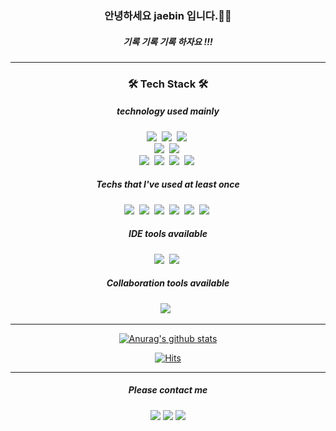 <div align=center>

### 안녕하세요 jaebin 입니다.🙂😄
##### 기록 기록 기록 하자요 !!!
---

<h3>🛠 Tech Stack 🛠</h3>

##### technology used mainly 
 <p>
   <img src="https://img.shields.io/badge/Java-007396?style=flat-square&logo=Java&logoColor=white"/></a>&nbsp 
   <img src="https://img.shields.io/badge/Spring-6DB33F?logo=Spring&logoColor=white"/></a>&nbsp 
   <img src="https://img.shields.io/badge/SpringBoot-6DB33F?style=flat-square&logo=Spring&logoColor=white"/></a>&nbsp 
   <br>
   <img src="https://img.shields.io/badge/MySQL-4479A1?logo=MySQL&logoColor=white"/></a>&nbsp 
   <img src="https://img.shields.io/badge/Oracle-F80000?logo=Oracle&logoColor=white"/></a>&nbsp 
   <br>
   <img src="https://img.shields.io/badge/Oracle Cloud-F80000?logo=Oracle&logoColor=white"/></a>&nbsp 
   <img src="https://img.shields.io/badge/AWS-333664?style=flat-square&logo=amazon-aws&logoColor=white"/></a>&nbsp 
   <img src="https://img.shields.io/badge/AWS RDS-007396?style=flat-square&logo=Amazon DynamoDB&logoColor=white"/></a>&nbsp 
   <img src="https://img.shields.io/badge/AWS S3-569A31?style=flat-square&logo=Amazon S3&logoColor=white"/></a>&nbsp 

</p>
 
##### Techs that I've used at least once

<p> 
   <img src="https://img.shields.io/badge/Javascript-ffb13b?style=flat-square&logo=javascript&logoColor=white"/></a>&nbsp 
   <img src="https://img.shields.io/badge/React.js-61DAFB?style=flat-square&logo=React&logoColor=white"/></a>&nbsp 
   <img src="https://img.shields.io/badge/Vue.js-4FC08D?style=flat-square&logo=Vue.js&logoColor=white"/></a>&nbsp 
   <img src="https://img.shields.io/badge/Node.js-339933?style=flat-square&logo=Node.js&logoColor=white"/></a>&nbsp 
   <img src="https://img.shields.io/badge/HTML5-E34F26?logo=HTML5&logoColor=white"/></a>&nbsp 
   <img src="https://img.shields.io/badge/css-1572B6?style=flat-square&logo=css3&logoColor=white"/></a>&nbsp 
</p>

##### IDE tools available

<p>
  <img src="https://img.shields.io/badge/IntellijIDEA-000000?logo=IntellijIDEA&logoColor=white"/></a>&nbsp 
  <img src="https://img.shields.io/badge/VisualStudioCode-007ACC?logo=VisualStudioCode&logoColor=white"/></a>&nbsp 
</p>

##### Collaboration tools available

<p>
 <!--슬랙-->
  <img src="https://img.shields.io/badge/Notion-000000?logo=Notion&logoColor=white"/> </a>&nbsp 
</p>

---

<!--
**jaebin1234/jaebin1234** is a ✨ _special_ ✨ repository because its `README.md` (this file) appears on your GitHub profile.
Here are some ideas to get you started:
- 🔭 I’m currently working on ...
- 🌱 I’m currently learning ...
- 👯 I’m looking to collaborate on ...
- 🤔 I’m looking for help with ...
- 💬 Ask me about ...
- 📫 How to reach me: ...
- 😄 Pronouns: ...
- ⚡ Fun fact: ...
-->
<!-- 깃 허브 stats-->
[![Anurag's github stats](https://github-readme-stats.vercel.app/api?username=jaebin1234&show_icons=true&theme=radical)](https://github.com/anuraghazra/github-readme-stats)

<!-- 주로 사용하는 언어-->
<!-- [![Top Langs](https://github-readme-stats.vercel.app/api/top-langs/?username=jaebin1234&layout=compact)](https://github.com/anuraghazra/github-readme-stats)
 -->

<!-- 조회수 -->
[![Hits](https://hits.seeyoufarm.com/api/count/incr/badge.svg?url=https%3A%2F%2Fgithub.com%2Fjaebin1234&count_bg=%23EA852F&title_bg=%239DF4ED&icon=&icon_color=%23AFACAC&title=hits&edge_flat=false)](https://hits.seeyoufarm.com)


---

##### Please contact me
<a href="mailto:jaebin2586@gmail.com"><img src="https://img.shields.io/badge/Gmail-d14836?style=flat-square&logo=Gmail&logoColor=white&link=jaebin2586@gmail.com"/></a>
<a href="mailto:jaebin97@naver.com"><img src="https://img.shields.io/badge/naver-03C75A?style=flat-square&logo=Naver&logoColor=white&link=jaebin2586@gmail.com"/></a>
<a href=""><img src="https://img.shields.io/badge//Notion-000000?logo=Notion&logoColor=white&link="/></a>
</div>
